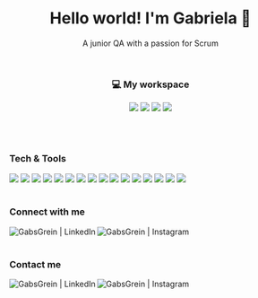 <h1 align='center'> Hello world! I'm Gabriela 👋</h1>

<p align='center'>
  A junior QA with a passion for Scrum
</p>
<br>


<h3 align='center'> 💻 My workspace</h3>
<p align='center'>
  <img src="https://img.shields.io/badge/windows-%230078D6.svg?&style=for-the-badge&logo=windows&logoColor=white" />
  <img src="https://img.shields.io/badge/intel-core i7 10th-0071C5.svg?style=for-the-badge&logo=intel&logoColor=white" />
  <img src="https://img.shields.io/badge/RAM-16GB-%230071C5.svg?&style=for-the-badge&logoColor=white" />
  <img src="https://img.shields.io/badge/nvidia-gtx%201650-%2376B900.svg?&style=for-the-badge&logo=nvidia&logoColor=white" />
</p>
<br>
<br>




### Tech & Tools

<img src = "https://img.shields.io/badge/-HTML5-E34F26?style=flat&logo=html5&logoColor=white"> <img src = "https://img.shields.io/badge/-CSS3-1572B6?style=flat&logo=css3&logoColor=white">
<img src="https://img.shields.io/badge/-Bootstrap-563D7C?style=flat&logo=bootstrap&logoColor=white">
<img src="https://img.shields.io/badge/Cypress-17202C?style=flat&logo=cypress&logoColor=white">
<img src="https://img.shields.io/badge/Postman-FF6C37?style=flat&logo=Postman&logoColor=white">
<img src="https://img.shields.io/badge/JavaScript-323330?style=flat&logo=javascript&logoColor=F7DF1E">
<img src="https://img.shields.io/badge/Python-3776AB?style=flat&logo=python&logoColor=white">
<img src="https://img.shields.io/badge/Jupyter-F37626.svg?&style=flat&logo=Jupyter&logoColor=white">
<img src="https://img.shields.io/badge/SQLite-07405E?style=flat&logo=sqlite&logoColor=white">
<img src="https://img.shields.io/badge/-Node.js-3C873A?style=flat&logo=Node.js&logoColor=white">
<img src="http://img.shields.io/badge/-Git-F1502F?style=flat&logo=git&logoColor=white">
<img src="https://img.shields.io/badge/npm-CB3837?style=flat&logo=npm&logoColor=white">
<img src="https://img.shields.io/badge/Jira-0052CC?style=flat&logo=Jira&logoColor=white">
<img src="https://img.shields.io/badge/Jenkins-D24939?style=flat&logo=Jenkins&logoColor=white">
<img src="https://img.shields.io/badge/Notion-000000?style=flat&logo=notion&logoColor=white">
<img src="https://img.shields.io/badge/confluence-%23172BF4.svg?style=flat&logo=confluence&logoColor=white">
<br>
<br>



### Connect with me
[<img align="left" alt="GabsGrein | LinkedIn" src="https://img.shields.io/badge/LinkedIn-0077B5?style=flat&logo=linkedin&logoColor=white"/>][linkedin]
[<img align="left" alt="GabsGrein | Instagram" src="https://img.shields.io/badge/Instagram-E4405F?style=flat&logo=instagram&logoColor=white" />][instagram]
<br>
<br>


### Contact me
[<img align="left" alt="GabsGrein | LinkedIn" src="https://img.shields.io/badge/Microsoft_Outlook-0078D4?style=flat&logo=microsoft-outlook&logoColor=white"/>][outlook]
[<img align="left" alt="GabsGrein | Instagram" src="https://img.shields.io/badge/Gmail-D14836?style=flat&logo=gmail&logoColor=white" />][gmail]



[instagram]: https://www.instagram.com/gabsgrein/
[linkedin]: https://www.linkedin.com/in/gabriela-grein-da-silva/
[outlook]: mailto:gabigrein@hotmail.com
[gmail]: mailto:gabygrein@gmail.com
